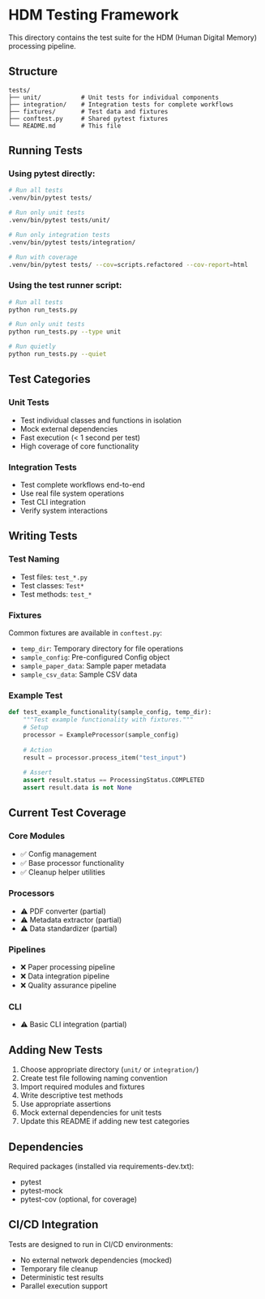 # HDM Testing Framework

This directory contains the test suite for the HDM (Human Digital Memory) processing pipeline.

## Structure

```
tests/
├── unit/           # Unit tests for individual components
├── integration/    # Integration tests for complete workflows  
├── fixtures/       # Test data and fixtures
├── conftest.py     # Shared pytest fixtures
└── README.md       # This file
```

## Running Tests

### Using pytest directly:
```bash
# Run all tests
.venv/bin/pytest tests/

# Run only unit tests
.venv/bin/pytest tests/unit/

# Run only integration tests
.venv/bin/pytest tests/integration/

# Run with coverage
.venv/bin/pytest tests/ --cov=scripts.refactored --cov-report=html
```

### Using the test runner script:
```bash
# Run all tests
python run_tests.py

# Run only unit tests
python run_tests.py --type unit

# Run quietly
python run_tests.py --quiet
```

## Test Categories

### Unit Tests
- Test individual classes and functions in isolation
- Mock external dependencies
- Fast execution (< 1 second per test)
- High coverage of core functionality

### Integration Tests  
- Test complete workflows end-to-end
- Use real file system operations
- Test CLI integration
- Verify system interactions

## Writing Tests

### Test Naming
- Test files: `test_*.py`
- Test classes: `Test*`
- Test methods: `test_*`

### Fixtures
Common fixtures are available in `conftest.py`:
- `temp_dir`: Temporary directory for file operations
- `sample_config`: Pre-configured Config object
- `sample_paper_data`: Sample paper metadata
- `sample_csv_data`: Sample CSV data

### Example Test
```python
def test_example_functionality(sample_config, temp_dir):
    """Test example functionality with fixtures."""
    # Setup
    processor = ExampleProcessor(sample_config)
    
    # Action
    result = processor.process_item("test_input")
    
    # Assert
    assert result.status == ProcessingStatus.COMPLETED
    assert result.data is not None
```

## Current Test Coverage

### Core Modules
- ✅ Config management
- ✅ Base processor functionality  
- ✅ Cleanup helper utilities

### Processors
- ⚠️ PDF converter (partial)
- ⚠️ Metadata extractor (partial)
- ⚠️ Data standardizer (partial)

### Pipelines
- ❌ Paper processing pipeline
- ❌ Data integration pipeline
- ❌ Quality assurance pipeline

### CLI
- ⚠️ Basic CLI integration (partial)

## Adding New Tests

1. Choose appropriate directory (`unit/` or `integration/`)
2. Create test file following naming convention
3. Import required modules and fixtures
4. Write descriptive test methods
5. Use appropriate assertions
6. Mock external dependencies for unit tests
7. Update this README if adding new test categories

## Dependencies

Required packages (installed via requirements-dev.txt):
- pytest
- pytest-mock
- pytest-cov (optional, for coverage)

## CI/CD Integration

Tests are designed to run in CI/CD environments:
- No external network dependencies (mocked)
- Temporary file cleanup
- Deterministic test results
- Parallel execution support